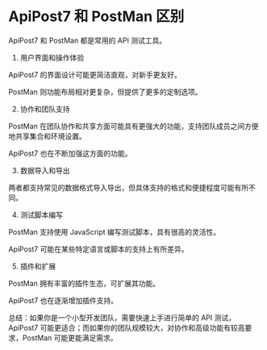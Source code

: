 # ApiPost7 和 PostMan 区别

ApiPost7 和 PostMan 都是常用的 API 测试工具。

1. 用户界面和操作体验

ApiPost7 的界面设计可能更简洁直观，对新手更友好。

PostMan 则功能布局相对更复杂，但提供了更多的定制选项。

2. 协作和团队支持

PostMan 在团队协作和共享方面可能具有更强大的功能，支持团队成员之间方便地共享集合和环境设置。

ApiPost7 也在不断加强这方面的功能。

3. 数据导入和导出

两者都支持常见的数据格式导入导出，但具体支持的格式和便捷程度可能有所不同。

4. 测试脚本编写

PostMan 支持使用 JavaScript 编写测试脚本，具有很高的灵活性。

ApiPost7 可能在某些特定语言或脚本的支持上有所差异。

5. 插件和扩展

PostMan 拥有丰富的插件生态，可扩展其功能。

ApiPost7 也在逐渐增加插件支持。

总结：如果你是一个小型开发团队，需要快速上手进行简单的 API 测试，ApiPost7 可能更适合；而如果你的团队规模较大，对协作和高级功能有较高要求，PostMan 可能更能满足需求。
